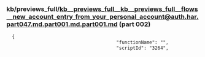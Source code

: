 ### kb/previews_full/kb__previews_full__kb__previews_full__flows__new_account_entry_from_your_personal_account@auth.har.part047.md.part001.md.part001.md (part 002)

```md
  {
                                        "functionName": "",
                                        "scriptId": "3264",
                 
```

```
